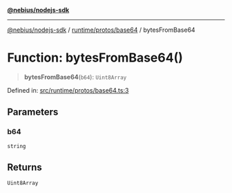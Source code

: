 [**@nebius/nodejs-sdk**](../../../../README.md)

---

[@nebius/nodejs-sdk](../../../../README.md) / [runtime/protos/base64](../README.md) / bytesFromBase64

# Function: bytesFromBase64()

> **bytesFromBase64**(`b64`): `Uint8Array`

Defined in: [src/runtime/protos/base64.ts:3](https://github.com/nebius/nodejs-sdk/blob/a37d220b2851e3bf0d396cb03828d544f584df45/src/runtime/protos/base64.ts#L3)

## Parameters

### b64

`string`

## Returns

`Uint8Array`
